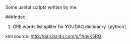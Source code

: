 
Some useful scripts written by me.


###Index

1. GRE words list spliter for YOUDAO dictioanry. [python]

xml source: http://pan.baidu.com/s/1hqvK5RQ
